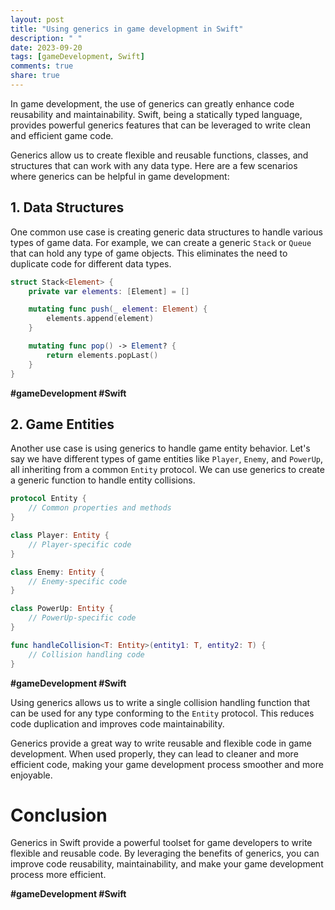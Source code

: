 ```yaml
---
layout: post
title: "Using generics in game development in Swift"
description: " "
date: 2023-09-20
tags: [gameDevelopment, Swift]
comments: true
share: true
---
```


In game development, the use of generics can greatly enhance code reusability and maintainability. Swift, being a statically typed language, provides powerful generics features that can be leveraged to write clean and efficient game code.

Generics allow us to create flexible and reusable functions, classes, and structures that can work with any data type. Here are a few scenarios where generics can be helpful in game development:

## 1. Data Structures

One common use case is creating generic data structures to handle various types of game data. For example, we can create a generic `Stack` or `Queue` that can hold any type of game objects. This eliminates the need to duplicate code for different data types.

```swift
struct Stack<Element> {
    private var elements: [Element] = []

    mutating func push(_ element: Element) {
        elements.append(element)
    }

    mutating func pop() -> Element? {
        return elements.popLast()
    }
}
```
**#gameDevelopment #Swift**

## 2. Game Entities

Another use case is using generics to handle game entity behavior. Let's say we have different types of game entities like `Player`, `Enemy`, and `PowerUp`, all inheriting from a common `Entity` protocol. We can use generics to create a generic function to handle entity collisions.

```swift
protocol Entity {
    // Common properties and methods
}

class Player: Entity {
    // Player-specific code
}

class Enemy: Entity {
    // Enemy-specific code
}

class PowerUp: Entity {
    // PowerUp-specific code
}

func handleCollision<T: Entity>(entity1: T, entity2: T) {
    // Collision handling code
}
```
**#gameDevelopment #Swift**

Using generics allows us to write a single collision handling function that can be used for any type conforming to the `Entity` protocol. This reduces code duplication and improves code maintainability.

Generics provide a great way to write reusable and flexible code in game development. When used properly, they can lead to cleaner and more efficient code, making your game development process smoother and more enjoyable.

# Conclusion

Generics in Swift provide a powerful toolset for game developers to write flexible and reusable code. By leveraging the benefits of generics, you can improve code reusability, maintainability, and make your game development process more efficient.

**#gameDevelopment #Swift**